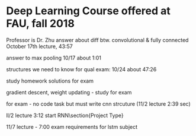 # Deep Learning Course offered at FAU, fall 2018
Professor is Dr. Zhu
answer about diff btw. convolutional & fully connected October 17th lecture, 43:57

answer to max pooling 10/17 about 1:01

structures we need to know for qual exam: 10/24 about 47:26

study homework solutions for exam

gradient descent, weight updating - study for exam

for exam - no code task but must write cnn strcuture (11/2 lecture 2:39 sec)

ll/2 lecture 3:12 start RNN\section{Project Type}

11/7 lecture - 7:00 exam requirements for lstm subject
